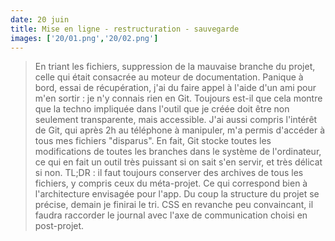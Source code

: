 ```yaml
---
date: 20 juin
title: Mise en ligne - restructuration - sauvegarde
images: ['20/01.png','20/02.png']
---
```

> En triant les fichiers, suppression de la mauvaise branche du projet, celle qui était consacrée au moteur de documentation. Panique à bord, essai de récupération, j'ai du faire appel à l'aide d'un ami pour m'en sortir : je n'y connais rien en Git. Toujours est-il que cela montre que la techno impliquée dans l'outil que je créée doit être non seulement transparente, mais accessible.
> J'ai aussi compris l'intérêt de Git, qui après 2h au téléphone à manipuler, m'a permis d'accéder à tous mes fichiers "disparus". En fait, Git stocke toutes les modifications de toutes les branches dans le système de l'ordinateur, ce qui en fait un outil très puissant si on sait s'en servir, et très délicat si non.
> TL;DR : il faut toujours conserver des archives de tous les fichiers, y compris ceux du méta-projet. Ce qui correspond bien à l'architecture envisagée pour l'app.
> Du coup la structure du projet se précise, demain je finirai le tri.
> CSS en revanche peu convaincant, il faudra raccorder le journal avec l'axe de communication choisi en post-projet.